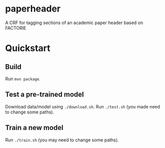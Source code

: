 # paperheader 
A CRF for tagging sections of an academic paper header based on FACTORIE

# Quickstart

## Build
Run `mvn package`.

## Test a pre-trained model
Download data/model using `./download.sh`. Run `./test.sh` (you made need to change some paths).

## Train a new model
Run `./train.sh` (you may need to change some paths).


